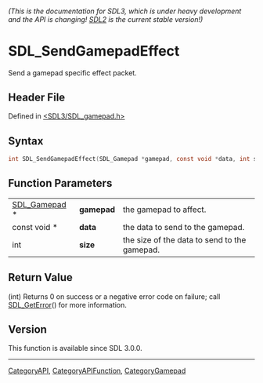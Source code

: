 ###### (This is the documentation for SDL3, which is under heavy development and the API is changing! [SDL2](https://wiki.libsdl.org/SDL2/) is the current stable version!)
# SDL_SendGamepadEffect

Send a gamepad specific effect packet.

## Header File

Defined in [<SDL3/SDL_gamepad.h>](https://github.com/libsdl-org/SDL/blob/main/include/SDL3/SDL_gamepad.h)

## Syntax

```c
int SDL_SendGamepadEffect(SDL_Gamepad *gamepad, const void *data, int size);
```

## Function Parameters

|                              |             |                                              |
| ---------------------------- | ----------- | -------------------------------------------- |
| [SDL_Gamepad](SDL_Gamepad) * | **gamepad** | the gamepad to affect.                       |
| const void *                 | **data**    | the data to send to the gamepad.             |
| int                          | **size**    | the size of the data to send to the gamepad. |

## Return Value

(int) Returns 0 on success or a negative error code on failure; call
[SDL_GetError](SDL_GetError)() for more information.

## Version

This function is available since SDL 3.0.0.

----
[CategoryAPI](CategoryAPI), [CategoryAPIFunction](CategoryAPIFunction), [CategoryGamepad](CategoryGamepad)

